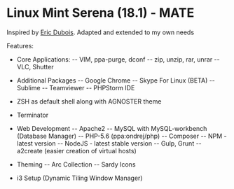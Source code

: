 # Linux Mint Serena (18.1) - MATE

Inspired by [Eric Dubois](https://github.com/erikdubois). Adapted and extended to my own needs

Features:

- Core Applications:
-- VIM, ppa-purge, dconf
-- zip, unzip, rar, unrar
-- VLC, Shutter

- Additional Packages
-- Google Chrome
-- Skype For Linux (BETA)
-- Sublime
-- Teamviewer
-- PHPStorm IDE


- ZSH as default shell along with AGNOSTER theme
- Terminator
- Web Development
-- Apache2
-- MySQL with MySQL-workbench (Database Manager)
-- PHP-5.6 (ppa:ondrej/php)
-- Composer
-- NPM - latest version
-- NodeJS - latest stable version
-- Gulp, Grunt
-- a2create (easier creation of virtual hosts)

- Theming
-- Arc Collection
-- Sardy Icons

- i3 Setup (Dynamic Tiling Window Manager)
